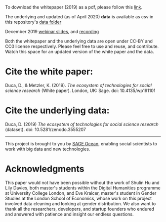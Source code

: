 To download the whitepaper (2019) as a pdf, please follow this [link](https://uk.sagepub.com/en-gb/eur/technologies-for-social-science-research).

The underlying and updated (as of April 2020) **data** is available as csv in this repository's [data folder](https://github.com/sagepublishing/SAGE_tools_social_science/blob/master/data/master_tools_current.csv) 

December 2019 [webinar slides](https://github.com/sagepublishing/sage_tools_social_science/blob/master/docs/tools_webinar_dec19.pdf), and [recording](https://youtu.be/_Vyx4Y_iF3o)

Both the whitepaper and the underlying data are open under CC-BY and CC0 license respectively. Please feel free to use and reuse, and contribute. Watch this space for an updated version of the white paper and the data.

# Cite the white paper:
Duca, D., & Metzler, K. (2019). *The ecosystem of technologies for social science research* (White paper). London, UK:
Sage. doi: 10.4135/wp191101

# Cite the underlying data:
Duca, D. (2019) *The ecosystem of technologies for social science research* (dataset). doi: 10.5281/zenodo.3555207


----

This project is brought to you by [SAGE Ocean](https://ocean.sagepub.com/), enabling social scientists to work with big data and new technologies. 

# Acknowledgments

This paper would not have been possible without the work of Shulin Hu
and Lily Davies, both master's students within the Digital Humanities
programme at University College London, and Eve Kraicer, master's
student in Gender Studies at the London School of Economics, whose work
on this project involved data cleaning and looking at gender
distribution. We also want to thank all the researchers, developers, and
startup founders who endured and answered with patience and insight our
endless questions.
